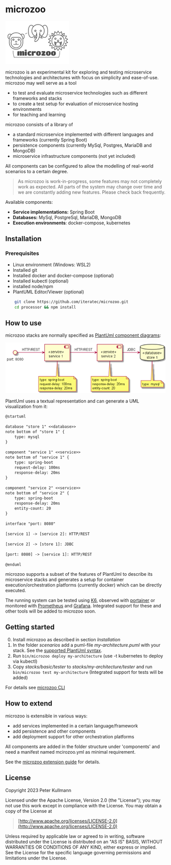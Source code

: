 # microzoo

![microzoo-logo.png](./doc/images/microzoo-logo.png)

microzoo is an experimental kit for exploring and testing microservice technologies and architectures with focus on
simplicity and ease-of-use. microzoo may well serve as a tool

- to test and evaluate microservice technologies such as different frameworks and stacks
- to create a test setup for evaluation of microservice hosting environments
- for teaching and learning

microzoo consists of a library of

- a standard microservice implemented with different languages and frameworks (currently Spring Boot)
- persistence components (currently MySql, Postgres, MariaDB and MongoDB)
- microservice infrastructure components (not yet included)

All components can be configured to allow the modelling of real-world scenarios to a certain degree.

> As microzoo is work-in-progress, some features may not completely work as expected.
> All parts of the system may change over time and we are constantly adding new features. Please check back frequently. 

Available components:

- **Service implementations:** Spring Boot
- **Databases:** MySql, PostgreSql, MariaDB, MongoDB
- **Execution environments**: docker-compose, kubernetes

## Installation

### Prerequisites

- Linux environment (Windows: WSL2)
- Installed git
- Installed docker and docker-compose (optional)
- Installed kubectl (optional)
- installed node/npm
- PlantUML Editor/Viewer (optional)

````bash
    git clone https://github.com/iteratec/microzoo.git
    cd processor && npm install
````

## How to use

microzoo stacks are normally specified as [PlantUml component diagrams](https://plantuml.com/en/component-diagram):

![doc/images/basic_scenario.png](doc/images/basic_scenario.png)

PlantUml uses a textual representation and can generate a UML visualization from it:

````plantuml
@startuml

database "store 1" <<database>>
note bottom of "store 1" {
    type: mysql
}

component "service 1" <<service>>
note bottom of "service 1" {
    type: spring-boot
    request-delay: 100ms
    response-delay: 20ms
}

component "service 2" <<service>>
note bottom of "service 2" {
    type: spring-boot
    response-delay: 20ms
    entity-count: 20
}

interface "port: 8080"

[service 1] -> [service 2]: HTTP/REST

[service 2] -> [store 1]: JDBC

[port: 8080] -> [service 1]: HTTP/REST

@enduml
````

microzoo supports a subset of the features of PlantUml to describe its microservice stacks and generates
a setup for container execution/orchestration platforms (currently docker) which can be directly executed. 

The running system can be tested using [K6](https://k6.io/), observed with [portainer](https://www.portainer.io/)
or monitored with [Prometheus](https://prometheus.io/) and [Grafana](https://grafana.com/). Integrated support for
these and other tools will be added to microzoo soon.

## Getting started

0. Install microzoo as described in section *Installation*
1. In the folder *scenarios* add a puml-file *my-architecture.puml* with your stack.
   See the [supported PlantUml syntax](doc/supported_plantuml.md).
2. Run `bin/microzoo deploy my-architecture` (use -t kubernetes to deploy via kubectl)
3. Copy *stacks/basic/tester* to *stacks/my-architecture/tester* and run `bin/microzoo test my-architecture` (Integrated support for tests will be added)

For details see [microzoo CLI](doc/microzoo_cli.md)

## How to extend

microzoo is extensible in various ways:

- add services implemented in a certain language/framework
- add persistence and other components
- add deployment support for other orchestration platforms

All components are added in the folder structure under 'components' and need a manifest named mcirozoo.yml
as minimal requirement.

See the [microzoo extension guide](doc/extension_guide.md) for details.

## License

Copyright 2023 Peter Kullmann

Licensed under the Apache License, Version 2.0 (the "License");
you may not use this work except in compliance with the License.
You may obtain a copy of the License at

> [http://www.apache.org/licenses/LICENSE-2.0](http://www.apache.org/licenses/LICENSE-2.0)

Unless required by applicable law or agreed to in writing, software
distributed under the License is distributed on an "AS IS" BASIS,
WITHOUT WARRANTIES OR CONDITIONS OF ANY KIND, either express or implied.
See the License for the specific language governing permissions and
limitations under the License.
